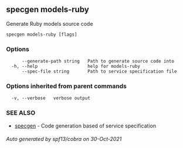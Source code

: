 ## specgen models-ruby

Generate Ruby models source code

```
specgen models-ruby [flags]
```

### Options

```
      --generate-path string   Path to generate source code into
  -h, --help                   help for models-ruby
      --spec-file string       Path to service specification file
```

### Options inherited from parent commands

```
  -v, --verbose   verbose output
```

### SEE ALSO

* [specgen](specgen.md)	 - Code generation based of service specification

###### Auto generated by spf13/cobra on 30-Oct-2021
